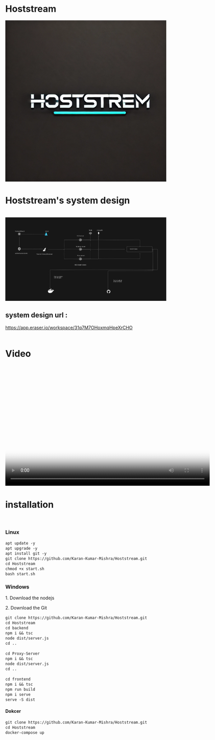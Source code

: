 <h1>Hoststream</h1>

<img src="./frontend/src/assets/hoststream.ico">
<br>

<h1>Hoststream's system design</h1>
<br>
<img src="./frontend/src/assets/system_design.png">
<br>

<h2>system design url :</h2>
<a href="https://app.eraser.io/workspace/31q7M7OHoxmqHpeXrCHO">https://app.eraser.io/workspace/31q7M7OHoxmqHpeXrCHO</a>
<br>
<br>
<h1>Video</h1>
<br>
<video width="640" height="360" controls autoplay  poster="./frontend/src/assets/hoststream.ico">
  <source src="C:\Users\91888\Videos\Hoststream_demo.mp4" type="video/mp4">

</video>
<h1>installation</h1>
<br>
<h3>Linux</h3>

```
apt update -y
apt upgrade -y
apt install git -y
git clone https://github.com/Karan-Kumar-Mishra/Hoststream.git
cd Hoststream
chmod +x start.sh
bash start.sh

```

<h3>Windows</h3>

<p>1. Download the nodejs </p>
<p>2. Download the Git </p>

```
git clone https://github.com/Karan-Kumar-Mishra/Hoststream.git
cd Hoststream
cd backend
npm i && tsc
node dist/server.js
cd ..

cd Proxy-Server
npm i && tsc
node dist/server.js
cd ..

cd frontend
npm i && tsc
npm run build
npm i serve
serve -S dist

```

<h4>Dokcer </h4>

```
git clone https://github.com/Karan-Kumar-Mishra/Hoststream.git
cd Hoststream
docker-compose up

```

